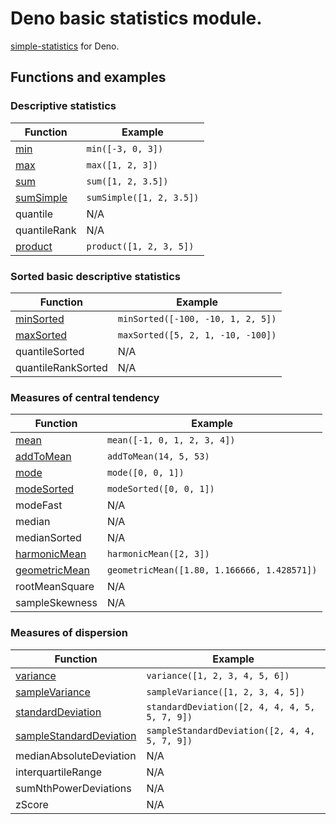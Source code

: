 # Deno basic statistics module.

[simple-statistics](https://github.com/tmcw/simple-statistics) for Deno.

## Functions and examples

### Descriptive statistics

| Function        | Example                                                    |
|-----------------|------------------------------------------------------------|
| [min][]         | `min([-3, 0, 3])`                                          |
| [max][]         | `max([1, 2, 3])`                                           |
| [sum][]         | `sum([1, 2, 3.5])`                                         |
| [sumSimple][]   | `sumSimple([1, 2, 3.5])`                                   |
| quantile        | N/A                                                        |
| quantileRank    | N/A                                                        |
| [product][]     | `product([1, 2, 3, 5])`                                    |

[min]: ./src/min.ts
[max]: ./src/max.ts
[sum]: ./src/sum.ts
[sumSimple]: ./src/sum_simple.ts
[product]: ./src/product.ts

### Sorted basic descriptive statistics

| Function             | Example                                               |
|----------------------|-------------------------------------------------------|
| [minSorted][]        | `minSorted([-100, -10, 1, 2, 5])`                     |
| [maxSorted][]        | `maxSorted([5, 2, 1, -10, -100])`                     |
| quantileSorted       | N/A                                                   |
| quantileRankSorted   | N/A                                                   |

[minSorted]: ./src/min_sorted.ts
[maxSorted]: ./src/max_sorted.ts

### Measures of central tendency

| Function            | Example                                                |
|---------------------|--------------------------------------------------------|
| [mean][]            | `mean([-1, 0, 1, 2, 3, 4])`                            |
| [addToMean][]       | `addToMean(14, 5, 53)`                                 |
| [mode][]            | `mode([0, 0, 1])`                                      |
| [modeSorted][]      | `modeSorted([0, 0, 1])`                                |
| modeFast            | N/A                                                    |
| median              | N/A                                                    |
| medianSorted        | N/A                                                    |
| [harmonicMean][]    | `harmonicMean([2, 3])`                                 |
| [geometricMean][]   | `geometricMean([1.80, 1.166666, 1.428571])`            |
| rootMeanSquare      | N/A                                                    |
| sampleSkewness      | N/A                                                    |

[mean]: ./src/mean.ts
[addToMean]: ./src/add_to_mean.ts
[mode]: ./src/mode.ts
[modeSorted]: ./src/mode_sorted.ts
[harmonicMean]: ./src/harmonic_mean.ts
[geometricMean]: ./src/geometric_mean.ts

### Measures of dispersion

| Function                      | Example                                      |
|-------------------------------|----------------------------------------------|
| [variance][]                  | `variance([1, 2, 3, 4, 5, 6])`               |
| [sampleVariance][]            | `sampleVariance([1, 2, 3, 4, 5])`            |
| [standardDeviation][]         | `standardDeviation([2, 4, 4, 4, 5, 5, 7, 9])`|
| [sampleStandardDeviation][]   | `sampleStandardDeviation([2, 4, 4, 5, 7, 9])`|
| medianAbsoluteDeviation       | N/A                                          |
| interquartileRange            | N/A                                          |
| sumNthPowerDeviations         | N/A                                          |
| zScore                        | N/A                                          |

[variance]: ./src/variance.ts
[sampleVariance]: ./src/sample_variance.ts
[standardDeviation]: ./src/standard_deviation.ts
[sampleStandardDeviation]: ./src/sample_standard_deviation.ts
